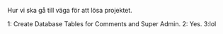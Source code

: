 Hur vi ska gå till väga för att lösa projektet.

1: Create Database Tables for Comments and Super Admin.
2: Yes.
3:lol